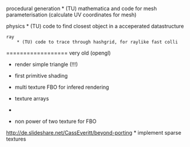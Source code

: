 
procedural generation
	* (TU) mathematica and code for mesh parameterisation (calculate UV coordinates for mesh)

physics
	* (TU) code to find closest object in a acceperated datastructure

	ray
		* (TU) code to trace through hashgrid, for raylike fast colli

==================
very old (opengl)




* render simple triangle (!!!)

* first primitive shading

* multi texture FBO for infered rendering

* texture arrays

* 

* non power of two texture for FBO


http://de.slideshare.net/CassEveritt/beyond-porting
	* implement sparse textures

